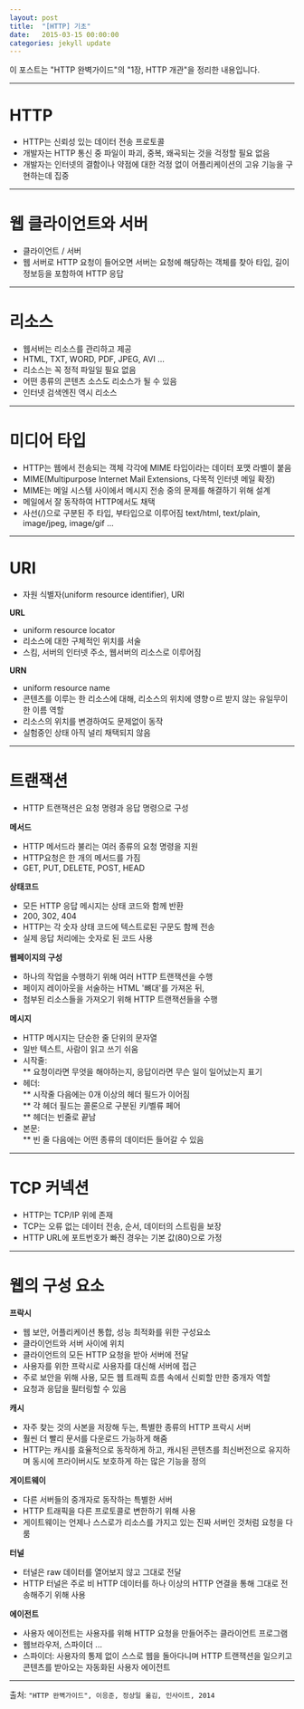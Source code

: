 ```yaml
---
layout: post
title:  "[HTTP] 기초"
date:   2015-03-15 00:00:00
categories: jekyll update
---
```


이 포스트는 "HTTP 완벽가이드"의 "1장, HTTP 개관"을 정리한 내용입니다.

---

# HTTP

* HTTP는 신뢰성 있는 데이터 전송 프로토콜
* 개발자는 HTTP 통신 중 파일이 파괴, 중복, 왜곡되는 것을 걱정할 필요 없음
* 개발자는 인터넷의 결함이나 약점에 대한 걱정 없이 어플리케이션의 고유 기능을 구현하는데 집중

---

# 웹 클라이언트와 서버

* 클라이언트 / 서버 
* 웹 서버로 HTTP 요청이 들어오면 서버는 요청에 해당하는 객체를 찾아 타입, 길이 정보등을 포함하여 HTTP 응답

---

# 리소스

* 웹서버는 리소스를 관리하고 제공
* HTML, TXT, WORD, PDF, JPEG, AVI ...
* 리소스는 꼭 정적 파일일 필요 없음
* 어떤 종류의 콘텐츠 소스도 리소스가 될 수 있음
* 인터넷 검색엔진 역시 리소스

---

# 미디어 타입

* HTTP는 웹에서 전송되는 객체 각각에 MIME 타입이라는 데이터 포맷 라벨이 붙음
* MIME(Multipurpose Internet Mail Extensions, 다목적 인터넷 메일 확장)
* MIME는 메일 시스템 사이에서 메시지 전송 중의 문제를 해결하기 위해 설계
* 메일에서 잘 동작하여 HTTP에서도 채택
* 사선(/)으로 구분된 주 타입, 부타입으로 이루어짐
        text/html, text/plain, image/jpeg, image/gif ...

---

# URI

* 자원 식별자(uniform resource identifier), URI

**URL**

* uniform resource locator  
* 리소스에 대한 구체적인 위치를 서술  
* 스킴, 서버의 인터넷 주소, 웹서버의 리소스로 이루어짐  

**URN**

* uniform resource name  
* 콘텐츠를 이루는 한 리소스에 대해, 리소스의 위치에 영향ㅇ르 받지 않는 유일무이한 이름 역할  
* 리소스의 위치를 변경하여도 문제없이 동작  
* 실험중인 상태 아직 널리 채택되지 않음

---

# 트랜잭션

* HTTP 트랜잭션은 요청 명령과 응답 명령으로 구성

**메서드**

* HTTP 메서드라 불리는 여러 종류의 요청 명령을 지원
* HTTP요청은 한 개의 메서드를 가짐
* GET, PUT, DELETE, POST, HEAD

**상태코드**

* 모든 HTTP 응답 메시지는 상태 코드와 함께 반환
* 200, 302, 404
* HTTP는 각 숫자 상태 코드에 텍스트로된 구문도 함께 전송
* 실제 응답 처리에는 숫자로 된 코드 사용

**웹페이지의 구성**

* 하나의 작업을 수행하기 위해 여러 HTTP 트랜잭션을 수행
* 페이지 레이아웃을 서술하는 HTML '뼈대'를 가져온 뒤,
* 첨부된 리소스들을 가져오기 위해 HTTP 트랜잭션들을 수행

**메시지**

* HTTP 메시지는 단순한 줄 단위의 문자열
* 일반 텍스트, 사람이 읽고 쓰기 쉬움
* 시작줄:  
** 요청이라면 무엇을 해야하는지, 응답이라면 무슨 일이 일어났는지 표기  
* 헤더:  
** 시작줄 다음에는 0개 이상의 헤더 필드가 이어짐  
** 각 헤더 필드는 콜론으로 구분된 키/벨류 페어  
** 헤더는 빈줄로 끝남  
* 본문:  
** 빈 줄 다음에는 어떤 종류의 데이터든 들어갈 수 있음  

---

# TCP 커넥션

* HTTP는 TCP/IP 위에 존재
* TCP는 오류 없는 데이터 전송, 순서, 데이터의 스트림을 보장
* HTTP URL에 포트번호가 빠진 경우는 기본 값(80)으로 가정

---

# 웹의 구성 요소

**프락시**

* 웹 보안, 어플리케이션 통합, 성능 최적화를 위한 구성요소
* 클라이언트와 서버 사이에 위치
* 클라이언트의 모든 HTTP 요청을 받아 서버에 전달
* 사용자를 위한 프락시로 사용자를 대신해 서버에 접근
* 주로 보안을 위해 사용, 모든 웹 트래픽 흐름 속에서 신뢰할 만한 중개자 역할
* 요청과 응답을 필터링할 수 있음

**캐시**

* 자주 찾는 것의 사본을 저장해 두는, 특별한 종류의 HTTP 프락시 서버
* 훨씬 더 빨리 문서를 다운로드 가능하게 해줌
* HTTP는 캐시를 효율적으로 동작하게 하고, 캐시된 콘텐츠를 최신버전으로 유지하며 동시에 프라이버시도 보호하게 하는 많은 기능을 정의

**게이트웨이**

* 다른 서버들의 중개자로 동작하는 특별한 서버
* HTTP 트래픽을 다른 프로토콜로 변한하기 위해 사용
* 게이트웨이는 언제나 스스로가 리소스를 가지고 있는 진짜 서버인 것처럼 요청을 다룸

**터널**

* 터널은 raw 데이터를 열어보지 않고 그대로 전달
* HTTP 터널은 주로 비 HTTP 데이터를 하나 이상의 HTTP 연결을 통해 그대로 전송해주기 위해 사용

**에이전트**

* 사용자 에이전트는 사용자를 위해 HTTP 요청을 만들어주는 클라이언트 프로그램
* 웹브라우저, 스파이더 ...
* 스파이더: 사용자의 통제 없이 스스로 웹을 돌아다니며 HTTP 트랜잭션을 일으키고 콘텐츠를 받아오는 자동화된 사용자 에이전트

---
출처: `"HTTP 완벽가이드", 이응준, 정상일 옮김, 인사이트, 2014`

